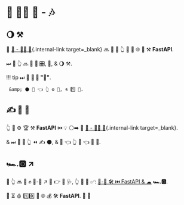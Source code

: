 # 🏧 👩‍💻 🦮 - 🎶

## 🌖 ⚒

👑 [🔰 - 👩‍💻 🦮](../tutorial/){.internal-link target=_blank} 🔜 🥃 🤝 👆 🎫 🔘 🌐 👑 ⚒ **FastAPI**.

⏭ 📄 👆 🔜 👀 🎏 🎛, 📳, &amp; 🌖 ⚒.

!!! tip
    ⏭ 📄 **🚫 🎯 "🏧"**.

     &amp; ⚫️ 💪 👈 👆 ⚙️ 💼, ⚗ 1️⃣ 👫.

## ✍ 🔰 🥇

👆 💪 ⚙️ 🏆 ⚒ **FastAPI** ⏮️ 💡 ⚪️➡️ 👑 [🔰 - 👩‍💻 🦮](../tutorial/){.internal-link target=_blank}.

&amp; ⏭ 📄 🤔 👆 ⏪ ✍ ⚫️, &amp; 🤔 👈 👆 💭 👈 👑 💭.

## 🏎.🅾 ↗️

🚥 👆 🔜 💖 ✊ 🏧-🔰 ↗️ 🔗 👉 📄 🩺, 👆 💪 💚 ✅: <a href="https://testdriven.io/courses/tdd-fastapi/" class="external-link" target="_blank">💯-💾 🛠️ ⏮️ FastAPI &amp; ☁</a> **🏎.🅾**.

👫 ⏳ 🩸 1️⃣0️⃣ 💯 🌐 💰 🛠️ **FastAPI**. 👶 👶

